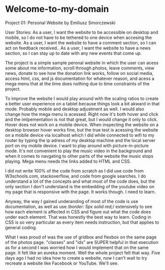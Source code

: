 # Welcome-to-my-domain
Project 01: Personal Website by Emiliusz Smorczewski

User Stories:
As a user, I want the website to be accessible on desktop and mobile, so I do not have to be tethered to one device when accesing the website.
As a user, I want the website to have a comment section, so I can act on feedback received..
As a user, I want the website to have a news section, so I can stay up to date with any new events that come up.

The project is a simple sample peronal website in which the user can acess some about me information, scroll through photos, leave comments, view news, donate to see how the donation link works, follow on social media, access html, css, and js documentation for whatever reason, and acess a mega menu that at the time does nothing due to time constraints of the project.

To improve the website I would play around with the scaling ratios to create a better user experience on a tablet because things look a bit akward in that mode. Probably mobile and desktop adjustment as well.
I would also change how the mega menu is acessed. Right now it's both hover and click and the imlpementation is not that great, but I would change it only to click. Hover does not work on a mobile device. When inspecting the website on a desktop browser hover works fine, but the true test is acessing the website on a mobile device via localhost which I did while connected to wifi to my router by typing the ip adress of my desktop machine and the local server port on my mobile device.
I want to play around with picture-in-picture mode. It's not convenient to play the music video in the background and when it comes to navgating to other parts of the website the music stops playing.
Mega menu needs the links added to HTML and CSS.

I did not write 100% of the code from scratch as I did use code from W3schools.com, stackoverflow, and code from google searches. I do understand a lot of the concepts and what most of the code does, but the only section I don't understand is the embedding of the youtube video on my page that is responsive with the page. It works though. I need to learn.

Anyway, the way I gained underanding of most of the code is use documentation, as well as use /*border: 5px solid red;*/ extensively to see how each element is affected in CSS and figure out what the code does under each element. That was honestly the best way to learn. Coding in CSS is so very particular as every item needs instruction, but that applies to general coding.

What I was proud of was the use of gridbox and flexbox on the same page of the photos page. "classes" and "ids" are SUPER helpful in that execution as for a second I was worried how I would implement that on the same page. It felt like an eureka moment. Well the whole project felt that way. Five days ago I had no idea how to create a website, now I can't wait to try recreate a website like Facebook or YouTube. We'll see.
